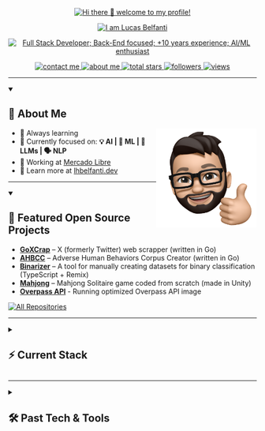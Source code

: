 <p align="center">
    <a href="https://lhbelfanti.dev">
        <img src="https://readme-typing-svg.demolab.com?font=Poppins&duration=2500&pause=1000&color=FEAE4C&center=true&vCenter=true&repeat=false&width=435&height=30&lines=Hi+there+%F0%9F%91%8B+welcome+to+my+profile!" alt="Hi there 👋 welcome to my profile!" />
    </a>
</p>

<p align="center">
    <a href="https://lhbelfanti.dev">
        <img src="https://readme-typing-svg.demolab.com?font=Poppins&duration=2500&pause=1000&color=FEAE4C&center=true&vCenter=true&repeat=false&width=435&height=30&lines=I+am+Lucas+Belfanti" alt="I am Lucas Belfanti" />
    </a>
</p>

<p align="center">
    <a href="https://lhbelfanti.dev">
        <img src="https://readme-typing-svg.demolab.com?font=Poppins&duration=2500&pause=1000&color=FEAE4C&center=true&vCenter=true&width=435&height=30&lines=Full+Stack+Developer;Back-End+focused;%2B10+years+experience;AI%2FML+enthusiast" alt="Full Stack Developer; Back-End focused; +10 years experience; AI/ML enthusiast" />
    </a>
</p>

<p align="center">
    <a href="mailto:lhbelfanti@gmail.com">
        <img alt="contact me" title="Contact me" src="https://custom-icon-badges.demolab.com/badge/Contact-Me-e05e44.svg?labelColor=ce4530&logo=mail&logoColor=white&style=for-the-badge"/>
    </a>
    <a href="https://lhbelfanti.dev">
        <img alt="about me" title="About me" src="https://custom-icon-badges.demolab.com/badge/About-Me-e1ac0e.svg?labelColor=be9500&logo=globe&logoColor=white&style=for-the-badge"/>
    </a>
    <a href="https://github.com/lhbelfanti?tab=repositories&sort=stargazers">
        <img alt="total stars" title="Total stars on GitHub" src="https://custom-icon-badges.demolab.com/github/stars/lhbelfanti?color=55960c&style=for-the-badge&label=Stars&labelColor=488207&logo=star"/>
    </a>
    <a href="https://github.com/lhbelfanti?tab=followers">
        <img alt="followers" title="Follow me on Github" src="https://custom-icon-badges.demolab.com/github/followers/lhbelfanti?color=236ad3&labelColor=1155ba&style=for-the-badge&logo=person-add&label=Follow&logoColor=white"/>
    </a>
    <a href="https://github.com/lhbelfanti/Simple-View-Counter">
        <img alt="views" title="GitHub profile views" src="https://main--lhbelfanti-views-counter.netlify.app/api/increment/badge"/>
    </a>
</p>

---

<details open> 
<summary><h2>🙋 About Me</h2></summary>

<a href="https://lhbelfanti.dev"><img src="./media/hi.png" align="right" height="200"/></a>

- 🔭 Always learning  
- 🌱 Currently focused on: **💡 AI | 🤖 ML | 🧠 LLMs | 🗣️ NLP**
- 💼 Working at [Mercado Libre](https://mercadolibre.com/)  
- 🧬 Learn more at [lhbelfanti.dev](https://www.lhbelfanti.dev/)

</details>

---

<details open>
<summary><h2>🚀 Featured Open Source Projects</h2></summary>

- [**GoXCrap**](https://github.com/lhbelfanti/goxcrap) – X (formerly Twitter) web scrapper (written in Go)
- [**AHBCC**](https://github.com/lhbelfanti/ahbcc) – Adverse Human Behaviors Corpus Creator (written in Go)
- [**Binarizer**](https://github.com/lhbelfanti/binarizer) – A tool for manually creating datasets for binary classification (TypeScript + Remix)
- [**Mahjong**](https://github.com/lhbelfanti/mahjong) – Mahjong Solitaire game coded from scratch (made in Unity)
- [**Overpass API**](https://github.com/lhbelfanti/overpass-api) - Running optimized Overpass API image

<p>
    <a href="https://github.com/lhbelfanti?tab=repositories&q=&type=public&language=&sort=stargazers">
        <img alt="All Repositories" title="All Repositories" src="https://custom-icon-badges.demolab.com/badge/-Click%20Here%20For%20All%20My%20Repos-2b2b2c?style=for-the-badge&logoColor=white&logo=repo"/>
    </a>
</p>

</details>

---

<details> 
<summary><h2>⚡ Current Stack</h2></summary>

<a href="https://lhbelfanti.dev"><img src="./media/code.png" align="right" height="275" /></a>

<h3>👨‍💻 Programming Languages & Markup Languages</h3>
<a href="https://github.com/search?q=user%3Alhbelfanti+language%3AGo"><img alt="Golang" src="https://img.shields.io/badge/Go-00ADD8.svg?style=for-the-badge&logo=go&logoColor=white"/></a>
<a href="https://github.com/search?q=user%3Alhbelfanti+language%3APython"><img alt="Python" src="https://img.shields.io/badge/Python-3670A0?style=for-the-badge&logo=python&logoColor=ffdd54"/></a>
<a href="https://github.com/search?q=user%3Alhbelfanti+language%3ASQL"><img alt="SQL" src="https://img.shields.io/badge/SQL-CC2927?style=for-the-badge"/></a>
<a href="https://github.com/search?q=user%3Alhbelfanti+language%3AShell"><img alt="Shell" src="https://img.shields.io/badge/Shell_Script-121011.svg?style=for-the-badge&logo=gnu-bash&logoColor=white"/></a>
<a href="https://github.com/search?q=user%3Alhbelfanti+language%3ATypeScript"><img alt="TypeScript" src="https://img.shields.io/badge/TypeScript-007ACC.svg?style=for-the-badge&logo=typescript&logoColor=white"/></a>
<a href="https://github.com/search?q=user%3Alhbelfanti+language%3AJavaScript"><img alt="JavaScript" src="https://img.shields.io/badge/JavaScript-323330.svg?style=for-the-badge&logo=javascript&logoColor=%23F7DF1E"/></a>
<a href="https://github.com/search?q=user%3Alhbelfanti+language%3AHTML"><img alt="HTML5" src="https://img.shields.io/badge/HTML5-E34F26.svg?style=for-the-badge&logo=html5&logoColor=white"/></a>
<a href="https://github.com/search?q=user%3Alhbelfanti+language%3ACSS"><img alt="CSS3" src="https://img.shields.io/badge/CSS3-1572B6.svg?style=for-the-badge&logo=css3&logoColor=white"/></a>
<img alt="SASS" src="https://img.shields.io/badge/SASS-hotpink.svg?style=for-the-badge&logo=SASS&logoColor=white"/>

<h3>💻 Technologies & Frameworks</h3>
<img alt="Git" src="https://img.shields.io/badge/Git-F05033.svg?style=for-the-badge&logo=git&logoColor=white"/>
<img alt="Docker" src="https://img.shields.io/badge/Docker-0db7ed.svg?style=for-the-badge&logo=docker&logoColor=white"/>
<img alt="PostgresSQL" src="https://img.shields.io/badge/PostgresSQL-316192.svg?style=for-the-badge&logo=postgresql&logoColor=white"/>
<img alt="MySQL" src="https://img.shields.io/badge/mysql-4479A1.svg?style=for-the-badge&logo=mysql&logoColor=white"/>
<img alt="NodeJS" src="https://img.shields.io/badge/Node.js-6DA55F?style=for-the-badge&logo=node.js&logoColor=white"/>
<img alt="React" src="https://img.shields.io/badge/React-20232a.svg?style=for-the-badge&logo=react&logoColor=%2361DAFB"/>
<img alt="Remix" src="https://img.shields.io/badge/remix-%23000.svg?style=for-the-badge&logo=remix&logoColor=white"/>
<img alt="Swagger" src="https://img.shields.io/badge/Swagger-Clojure?style=for-the-badge&logo=swagger&logoColor=white"/>
<img alt="DataDog" src="https://img.shields.io/badge/DataDog-512D98?style=for-the-badge&logo=datadog&logoColor=white"/>
<img alt="NewRelic" src="https://img.shields.io/badge/NewRelic-39a064?style=for-the-badge&logo=newrelic&logoColor=white"/>
<img alt="Kibana" src="https://img.shields.io/badge/Kibana-4fb4a8?style=for-the-badge&logo=kibana&logoColor=white"/>
<img alt="Grafana" src="https://img.shields.io/badge/Grafana-f18824?style=for-the-badge&logo=grafana&logoColor=white"/>

<h3>🧰 Tools</h3>
<img alt="Github" src="https://img.shields.io/badge/Github-000000?style=for-the-badge&logo=github&logoColor=white"/>
<img alt="Gitlab" src="https://img.shields.io/badge/Gitlab-EE6A33?style=for-the-badge&logo=gitlab&logoColor=white"/>
<img alt="Goland" src="https://img.shields.io/badge/GoLand-895dfd?style=for-the-badge&logo=goland&logoColor=black"/>
<img alt="Webstorm" src="https://img.shields.io/badge/Webstorm-05ced7?style=for-the-badge&logo=webstorm&logoColor=black"/>
<img alt="Pycharm" src="https://img.shields.io/badge/Pycharm-green?style=for-the-badge&logo=pycharm&logoColor=black"/>
<img alt="VSCode" src="https://img.shields.io/badge/Visual_Studio_Code-0078d7.svg?style=for-the-badge&logo=visual-studio-code&logoColor=white"/>
<img alt="Postman" src="https://img.shields.io/badge/Postman-FF6C37?style=for-the-badge&logo=postman&logoColor=white"/>
<img alt="Jira" src="https://img.shields.io/badge/JIRA-0A0FFF.svg?style=for-the-badge&logo=jira&logoColor=white"/>
<img alt="Slack" src="https://img.shields.io/badge/Slack-4A154B?style=for-the-badge&logo=slack"/>

</details>

---

<details>
<summary><h2>🛠️ Past Tech & Tools</h2></summary>

<h3>👨‍💻 Programming Languages & Markup Languages</h3>
<a href="https://github.com/search?q=user%3Alhbelfanti+language%3AActionScript"><img alt="ActionScript" src="https://img.shields.io/badge/ActionScript-CC2927?style=for-the-badge"/></a>
<a href="https://github.com/search?q=user%3Alhbelfanti+language%3AC%23"><img alt="C#" src="https://img.shields.io/badge/C%23-239120.svg?style=for-the-badge&logo=c-sharp&logoColor=white"/></a>
<a href="https://github.com/search?q=user%3Alhbelfanti+language%3AC"><img alt="C" src="https://img.shields.io/badge/C-00599C.svg?style=for-the-badge&logo=c&logoColor=white"/></a>
<a href="https://github.com/search?q=user%3Alhbelfanti+language%3AC%2B%2B"><img alt="C++" src="https://img.shields.io/badge/C++-00599C.svg?style=for-the-badge&logo=c%2B%2B&logoColor=white"/></a>
<a href="https://github.com/search?q=user%3Alhbelfanti+language%3AJava"><img alt="Java" src="https://img.shields.io/badge/Java-ED8B00?style=for-the-badge&logo=java&logoColor=white"/></a>

<h3>💻 Technologies & Frameworks</h3>
<img alt="Unity" src="https://img.shields.io/badge/Unity-000000.svg?style=for-the-badge&logo=unity&logoColor=white"/>
<img alt="Redux" src="https://img.shields.io/badge/Redux-593d88.svg?style=for-the-badge&logo=redux&logoColor=white"/>
<img alt="Selenium" src="https://img.shields.io/badge/Selenium-%43B02A?style=for-the-badge&logo=selenium&logoColor=white"/>
<img alt="Babel" src="https://img.shields.io/badge/Babel-F9DC3e?style=for-the-badge&logo=babel&logoColor=black"/>
<img alt="Jekyll" src="https://img.shields.io/badge/Jekyll-2b2b2b.svg?style=for-the-badge"/>
<img alt="HUGO" src="https://img.shields.io/badge/HUGO-black.svg?style=for-the-badge&logo=Hugo"/>
<img alt="QT" src="https://img.shields.io/badge/Qt-217346.svg?style=for-the-badge&logo=Qt&logoColor=white"/>
<img alt="Gulp" src="https://img.shields.io/badge/GULP-%23CF4647.svg?style=for-the-badge&logo=gulp&logoColor=white"/>

<h3>🧰 Tools</h3>
<img alt="IntelliJ" src="https://img.shields.io/badge/IntelliJIDEA-0e7dee.svg?style=for-the-badge&logo=intellij-idea&logoColor=black"/>
<img alt="Rider" src="https://img.shields.io/badge/Rider-crimson.svg?style=for-the-badge&logo=Rider&logoColor=black"/>
<img alt="Sublime Text" src="https://img.shields.io/badge/Sublime_Text-575757.svg?style=for-the-badge&logo=sublime-text&logoColor=important"/>
<img alt="Charles" src="https://img.shields.io/badge/Charles-bfb6b7.svg?style=for-the-badge">

</details>
